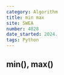 ```yaml
---
category: Algorithm
title: min max
site: SWEA
number: 4828
date_started: 2024.
tags: Python
---
```


## min(), max()
